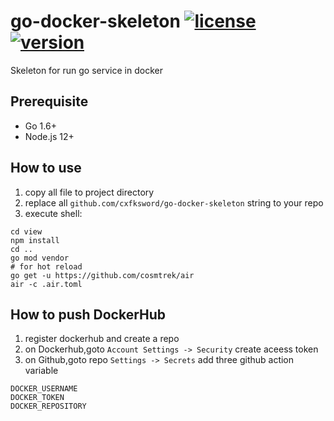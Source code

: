 # go-docker-skeleton [![license](https://img.shields.io/badge/license-Apache%202-blue?style=flat)](https://github.com/cxfksword/go-docker-skeleton/blob/master/LICENSE)[![version](https://img.shields.io/badge/version-0.1.0-blue.svg)](https://github.com/cxfksword/go-docker-skeleton/releases)
Skeleton for run go service in docker


## Prerequisite

* Go 1.6+
* Node.js 12+

## How to use

1. copy all file to project directory
2. replace all `github.com/cxfksword/go-docker-skeleton` string to your repo
3. execute shell:
```shell
cd view
npm install
cd ..
go mod vendor
# for hot reload
go get -u https://github.com/cosmtrek/air
air -c .air.toml
```


## How to push DockerHub

1. register dockerhub and create a repo
2. on Dockerhub,goto `Account Settings -> Security` create aceess token
3. on Github,goto repo `Settings -> Secrets` add three github action variable
```
DOCKER_USERNAME
DOCKER_TOKEN
DOCKER_REPOSITORY
```